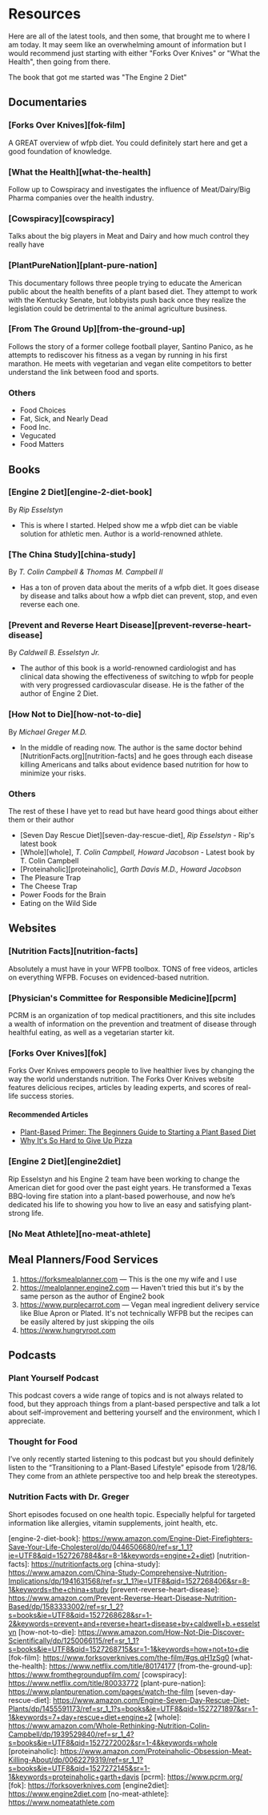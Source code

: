 # Resources

Here are all of the latest tools, and then some, that brought me to where I am 
today. It may seem like an overwhelming amount of information but I would
recommend just starting with either "Forks Over Knives" or "What the Health", 
then going from there.

The book that got me started was "The Engine 2 Diet"
 

## Documentaries

### [Forks Over Knives][fok-film]

A GREAT overview of wfpb diet. You could definitely start here and get a good 
foundation of knowledge.

### [What the Health][what-the-health]

Follow up to Cowspiracy and investigates the influence of Meat/Dairy/Big Pharma 
companies over the health industry.

### [Cowspiracy][cowspiracy]

Talks about the big players in Meat and Dairy and how much control they really 
have

### [PlantPureNation][plant-pure-nation]

This documentary follows three people trying to educate the American public 
about the health benefits of a plant based diet. They attempt to work with the 
Kentucky Senate, but lobbyists push back once they realize the legislation could 
be detrimental to the animal agriculture business.

### [From The Ground Up][from-the-ground-up]

Follows the story of a former college football player, Santino Panico, as he
attempts to rediscover his fitness as a vegan by running in his first marathon.
He meets with vegetarian and vegan elite competitors to better understand the 
link between food and sports.


### Others

* Food Choices 
* Fat, Sick, and Nearly Dead
* Food Inc.
* Vegucated
* Food Matters


## Books


### [Engine 2 Diet][engine-2-diet-book]

By _Rip Esselstyn_

* This is where I started. Helped show me a wfpb diet can be viable solution for 
athletic men. Author is a world-renowned athlete.


### [The China Study][china-study]

By _T. Colin Campbell & Thomas M. Campbell II_

* Has a ton of proven data about the merits of a wfpb diet. It goes disease by 
disease and talks about how a wfpb diet can prevent, stop, and even reverse each
one.


### [Prevent and Reverse Heart Disease][prevent-reverse-heart-disease]

By _Caldwell B. Esselstyn Jr._

* The author of this book is a world-renowned cardiologist and has clinical data 
showing the effectiveness of switching to wfpb for people with very progressed 
cardiovascular disease. He is the father of the author of Engine 2 Diet.


### [How Not to Die][how-not-to-die]

By _Michael Greger M.D._

* In the middle of reading now. The author is the same doctor behind 
[NutritionFacts.org][nutrition-facts] and he goes through each disease killing 
Americans and talks about evidence based nutrition for how to minimize your 
risks.


### Others

The rest of these I have yet to read but have heard good things about either 
them or their author
 
* [Seven Day Rescue Diet][seven-day-rescue-diet], _Rip Esselstyn_ - Rip's latest book
* [Whole][whole], _T. Colin Campbell, Howard Jacobson_ - Latest book by T. Colin Campbell
* [Proteinaholic][proteinaholic], _Garth Davis M.D., Howard Jacobson_
* The Pleasure Trap 
* The Cheese Trap 
* Power Foods for the Brain
* Eating on the Wild Side 
 

## Websites

### [Nutrition Facts][nutrition-facts]

Absolutely a must have in your WFPB toolbox. TONS of free videos, articles on
everything WFPB. Focuses on evidenced-based nutrition.

### [Physician's Committee for Responsible Medicine][pcrm]

PCRM is an organization of top medical practitioners, and this site includes a 
wealth of information on the prevention and treatment of disease through 
healthful eating, as well as a vegetarian starter kit.

### [Forks Over Knives][fok]

Forks Over Knives empowers people to live healthier lives by changing the way 
the world understands nutrition. The Forks Over Knives website features 
delicious recipes, articles by leading experts, and scores of real-life success 
stories.

#### Recommended Articles

* [Plant-Based Primer: The Beginners Guide to Starting a Plant Based Diet](https://forksoverknives.com/plant-based-primer-beginners-guide-starting-plant-based-diet)
* [Why It's So Hard to Give Up Pizza](https://forksoverknives.com/addictive-food-cheese-pizza)

### [Engine 2 Diet][engine2diet]

Rip Esselstyn and his Engine 2 team have been working to change the American 
diet for good over the past eight years. He transformed a Texas BBQ-loving fire 
station into a plant-based powerhouse, and now he’s dedicated his life to 
showing you how to live an easy and satisfying plant-strong life.

### [No Meat Athlete][no-meat-athlete]


## Meal Planners/Food Services

1. <https://forksmealplanner.com> — This is the one my wife and I use
2. <https://mealplanner.engine2.com> — Haven't tried this but it's by the same 
person as the author of Engine2 book
3. <https://www.purplecarrot.com> — Vegan meal ingredient delivery service like Blue Apron or Plated. It's not technically WFPB but the recipes can be easily altered by just skipping the oils
4. <https://www.hungryroot.com>


## Podcasts


### Plant Yourself Podcast
This podcast covers a wide range of topics and is not always related to food, 
but they approach things from a plant-based perspective and talk a lot about 
self-improvement and bettering yourself and the environment, which I appreciate.


### Thought for Food

I’ve only recently started listening to this podcast but you should definitely 
listen to the “Transitioning to a Plant-Based Lifestyle” episode from 1/28/16. 
They come from an athlete perspective too and help break the stereotypes.


### Nutrition Facts with Dr. Greger

Short episodes focused on one health topic. Especially helpful for targeted 
information like allergies, vitamin supplements, joint health, etc.


[engine-2-diet-book]: https://www.amazon.com/Engine-Diet-Firefighters-Save-Your-Life-Cholesterol/dp/0446506680/ref=sr_1_1?ie=UTF8&qid=1527267884&sr=8-1&keywords=engine+2+diet)
[nutrition-facts]: https://nutritionfacts.org
[china-study]: https://www.amazon.com/China-Study-Comprehensive-Nutrition-Implications/dp/1941631568/ref=sr_1_1?ie=UTF8&qid=1527268406&sr=8-1&keywords=the+china+study
[prevent-reverse-heart-disease]: https://www.amazon.com/Prevent-Reverse-Heart-Disease-Nutrition-Based/dp/1583333002/ref=sr_1_2?s=books&ie=UTF8&qid=1527268628&sr=1-2&keywords=prevent+and+reverse+heart+disease+by+caldwell+b.+esselstyn
[how-not-to-die]: https://www.amazon.com/How-Not-Die-Discover-Scientifically/dp/1250066115/ref=sr_1_1?s=books&ie=UTF8&qid=1527268715&sr=1-1&keywords=how+not+to+die
[fok-film]: https://www.forksoverknives.com/the-film/#gs.qH1zSg0
[what-the-health]: https://www.netflix.com/title/80174177
[from-the-ground-up]: https://www.fromthegroundupfilm.com/
[cowspiracy]: https://www.netflix.com/title/80033772
[plant-pure-nation]: https://www.plantpurenation.com/pages/watch-the-film
[seven-day-rescue-diet]: https://www.amazon.com/Engine-Seven-Day-Rescue-Diet-Plants/dp/1455591173/ref=sr_1_1?s=books&ie=UTF8&qid=1527271897&sr=1-1&keywords=7+day+rescue+diet+engine+2
[whole]: https://www.amazon.com/Whole-Rethinking-Nutrition-Colin-Campbell/dp/1939529840/ref=sr_1_4?s=books&ie=UTF8&qid=1527272002&sr=1-4&keywords=whole
[proteinaholic]: https://www.amazon.com/Proteinaholic-Obsession-Meat-Killing-About/dp/0062279319/ref=sr_1_1?s=books&ie=UTF8&qid=1527272145&sr=1-1&keywords=proteinaholic+garth+davis
[pcrm]: https://www.pcrm.org/
[fok]: https://forksoverknives.com
[engine2diet]: https://www.engine2diet.com
[no-meat-athlete]: https://www.nomeatathlete.com
